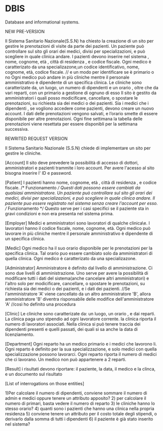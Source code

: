 ﻿# DBIS
Database and informational systems.

NEW PRE-VERSION

Il Sistema Sanitario Nazionale(S.S.N) ha chiesto la creazione di un sito per gestire le prenotazioni di visite da parte dei pazienti.
Un paziente può controllare sul sito gli orari dei medici, divisi per specializazioni, e può scegliere in quale clinica andare.
I pazienti devono inserire nel sistema , nome, cognome,  età , città di residenza , e codice fiscale.
Ogni medico è caratterizato da una specializazone,un codice identificativo, nome, cognome, età, codice fiscale.                // e un modo per identificare se è primario o no
Ogni medico può andare in più cliniche mentre il personale amministrativo è dipendente di un specifica clinica.
Le cliniche sono caratterizate da, un luogo, un numero di dipendenti e un orario , oltre che da  vari reparti, con un primario a gestione di ognuno di esso
Il sito è gestito da amministratori i quali posso modicificare, cancellare, o spostare le prenotazioni, su richiesta sia dei medici o dei pazienti.
Sia i medici che i dipendenti , se vogliono accedere come pazienti, devono creare un nuovo account.
I dati delle prenotazioni vengono salvati, e l’orario smette di essere disponibile per altre prenotazioni.
Ogni fine settimana la tabella delle prenotazioni viene resettata per essere disponibli per la settimana successiva.



REWRITED REQUEST VERSION

Il Sistema Sanitario Nazionale (S.S.N) chiede di implementare un sito per gestire le cliniche.

[Account]
Il sito deve prevedere la possibilità di accesso di dottori, amministratori e pazienti trammite i loro account.
Per avere l'acesso al sito bisogna inserire l' ID e password.

[Patient]
I pazienti hanno nome, cognome,  età , città di residenza , e codice fiscale. /* Funzionamento */ Questi dati possono essere cambiati da qualsiasi amministratore.
Un paziente può controllare sul sito gli orari dei medici, divisi per specializazioni, e può scegliere in quale clinica andare.
Il paziente puo essere registrato nel sistema senza creare l'account per esso. /* Funzionamento */ Questo serve per i casi specifici se il paziente sta in gravi condizioni e non era presenta nel sistema prima.

[Employer]
Medici e amministratori sono lavoratori di qualche clinica\e.
I lavoratori hanno il codice fiscale, nome, cognome, età.
Ogni medico può lavorare in più cliniche mentre il personale amministrativo è dipendente di un specifica clinica.

[Medic]
Ogni medico ha il suo orario disponibile per le prenotazioni per la specifica clinica. Tal orario puo essere cambiato solo da amministratori di quella clinica.
Ogni medico è caratterizato da una specializazone.   

[Administrator]
Amministratore è definito dal livello di amministrazione.
Ci sono due livelli di amministrazione. Uno serve per avere la possibilità di modificare tutti i dati del sistema(anche cancelare altri amministratori) e
l'altro solo per modicificare, cancellare, o spostare le prenotazioni, su richiesta sia dei medici o dei pazienti, e i dati dei pazienti.
//Se l'amministratore 'A' viene cancellato da un altro amministratore 'B', allora amministratore 'B' diventra risponsabile delle modifice dell'amministratore 'A' //così ho definito una procedura

[Clinic]
Le cliniche sono caratterizate da: un luogo, un orario , e dai reparti.
La clinica paga uno stpendio ad ogni lavoratore corrente.
la clinica riporta il numero di lavoratori associati.
Nella clinica si può tenere traccia dei dipendenti presenti e quelli passati, dei quali si sa anche la data di licenziamento.

[Department] 
Ogni reparto ha un medico primario e i medici che lavorono li.
Ogni reparto è definito per la sua specializzazione, e solo medici con quella specializzazione possono lavorarci.
Ogni reparto riporta il numero di medici che ci lavorano.
Un medico non può appartenere a 2 reparti.

[Result]
i risultati devono riportare: il paziente, la data, il medico e la clinca, e un documento sul risultato

[List of interrogations on those entities]

1)Per calcolare il numero di dipendenti, conviene sommare il numero di admin e medici oppure tenere un attributo apposito?
2) per calcolare il numero di primari, basta vedere il numero di reparto
3) le cliniche hanno lo stesso orario?
4) quanti sono i pazienti che hanno una clinica nella propria residenza
5) conviene tenere un attributo per il costo totale degli stipendi, o derivarlo dalla somma di tutti i dipendenti
6) il paziente è già stato inserito nel sistema?